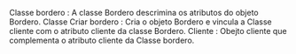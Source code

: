 Classe bordero :  A classe Bordero descrimina os atributos do objeto Bordero. 
Classe Criar bordero : Cria o objeto Bordero e vincula a Classe cliente com o atributo cliente da classe Bordero.
Cliente : Obejto cliente que complementa o atributo cliente da Classe bordero.

